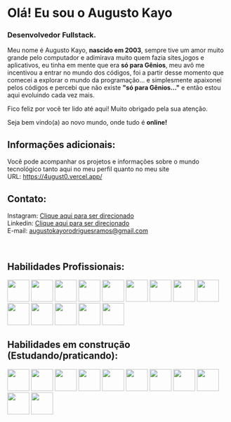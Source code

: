 # Olá! Eu sou o Augusto Kayo 

### Desenvolvedor Fullstack.

Meu nome é Augusto Kayo, **nascido em 2003**, sempre tive um amor muito grande pelo computador e adimirava muito quem fazia sites,jogos e aplicativos, eu tinha em mente que era **só para Gênios**, meu avô me incentivou a entrar no mundo dos códigos, foi a partir desse momento que comecei a explorar o mundo da programação... e simplesmente apaixonei pelos códigos e percebi que não existe **"só para Gênios..."** e então estou aqui evoluindo cada vez mais.

Fico feliz por você ter lido até aqui! 
Muito obrigado pela sua atenção.

Seja bem vindo(a) ao novo mundo, onde tudo é **online!**

## Informações adicionais:<br>
Você pode acompanhar os projetos e informações sobre o mundo tecnológico tanto aqui no meu perfil quanto no meu site<br>
URL: https://4ugust0.vercel.app/

## Contato:<br>
Instagram: <a href="https://www.instagram.com/augusto.kayo.7/">Clique aqui para ser direcionado</a><br>
Linkedin: <a href="https://www.linkedin.com/in/augusto-kayo-001050267/">Clique aqui para ser direcionado</a><br>
E-mail: augustokayorodriguesramos@gmail.com<br>

<div style="display: inline_block"><br>

  ## Habilidades Profissionais:
  
  <img width="50px" src="https://cdn.jsdelivr.net/gh/devicons/devicon/icons/javascript/javascript-original.svg" />
  <img width="50px" src="https://cdn.jsdelivr.net/gh/devicons/devicon/icons/typescript/typescript-original.svg" />
  <img width="50px" src="https://cdn.jsdelivr.net/gh/devicons/devicon/icons/html5/html5-original-wordmark.svg" />
  <img width="50px" src="https://cdn.jsdelivr.net/gh/devicons/devicon/icons/css3/css3-original-wordmark.svg" />
  <img width="50px" src="https://cdn.jsdelivr.net/gh/devicons/devicon/icons/nodejs/nodejs-original.svg" />
  <img width="50px" src="https://cdn.jsdelivr.net/gh/devicons/devicon/icons/react/react-original-wordmark.svg" />
  <img width="50px" src="https://cdn.jsdelivr.net/gh/devicons/devicon/icons/mysql/mysql-original-wordmark.svg" />
  <img width="50px" src="https://cdn.jsdelivr.net/gh/devicons/devicon@latest/icons/tailwindcss/tailwindcss-original.svg" />
  <img width="50px" src="https://cdn.jsdelivr.net/gh/devicons/devicon@latest/icons/nginx/nginx-original.svg" />
  <img width="50px" src="https://cdn.jsdelivr.net/gh/devicons/devicon@latest/icons/linux/linux-original.svg" />
  <img width="50px" src="https://cdn.jsdelivr.net/gh/devicons/devicon@latest/icons/bash/bash-original.svg" />
  <img width="50px" src="https://cdn.jsdelivr.net/gh/devicons/devicon@latest/icons/vim/vim-original.svg" />
  <img width="50px" src="https://cdn.jsdelivr.net/gh/devicons/devicon@latest/icons/amazonwebservices/amazonwebservices-plain-wordmark.svg" />
  <img width="50px" src="https://cdn.jsdelivr.net/gh/devicons/devicon@latest/icons/docker/docker-original.svg" />

  ## Habilidades em construção (Estudando/praticando):
  <img width="50px" src="https://cdn.jsdelivr.net/gh/devicons/devicon@latest/icons/postgresql/postgresql-original.svg" />
  <img width="50px" src="https://cdn.jsdelivr.net/gh/devicons/devicon@latest/icons/java/java-original-wordmark.svg" />
  <img width="50px" src="https://cdn.jsdelivr.net/gh/devicons/devicon@latest/icons/php/php-original.svg" />
  <img width="50px" src="https://cdn.jsdelivr.net/gh/devicons/devicon@latest/icons/go/go-original.svg" />
  <img width="50px" src="https://cdn.jsdelivr.net/gh/devicons/devicon@latest/icons/laravel/laravel-original.svg" />
  <img width="50px" src="https://cdn.jsdelivr.net/gh/devicons/devicon@latest/icons/csharp/csharp-original.svg" />
  <img width="50px" src="https://cdn.jsdelivr.net/gh/devicons/devicon@latest/icons/python/python-plain-wordmark.svg" />
  <img width="50px" src="https://cdn.jsdelivr.net/gh/devicons/devicon@latest/icons/flutter/flutter-original.svg" />
  <img width="50px" src="https://cdn.jsdelivr.net/gh/devicons/devicon@latest/icons/django/django-plain-wordmark.svg" />
  <img width="50px" src="https://cdn.jsdelivr.net/gh/devicons/devicon@latest/icons/firebase/firebase-original.svg" />
  <img width="50px" src="https://cdn.jsdelivr.net/gh/devicons/devicon@latest/icons/vuejs/vuejs-original-wordmark.svg" />
